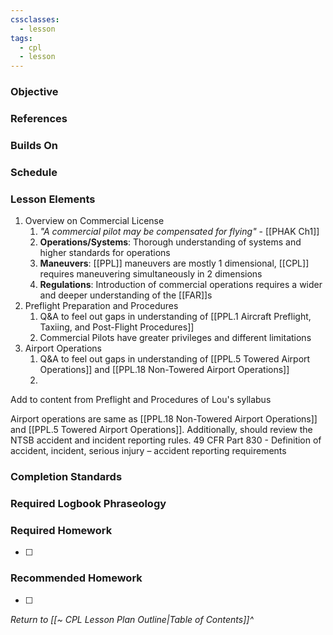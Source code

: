 ```yaml
---
cssclasses:
  - lesson
tags:
  - cpl
  - lesson
---
```

### Objective

### References

### Builds On

### Schedule

### Lesson Elements
1. Overview on Commercial License
	1. *"A commercial pilot may be compensated for flying"* - [[PHAK Ch1]]
	2. **Operations/Systems**: Thorough understanding of systems and higher standards for operations
	3. **Maneuvers**: [[PPL]] maneuvers are mostly 1 dimensional, [[CPL]] requires maneuvering simultaneously in 2 dimensions
	4. **Regulations**: Introduction of commercial operations requires a wider and deeper understanding of the [[FAR]]s
3. Preflight Preparation and Procedures
	1. Q&A to feel out gaps in understanding of [[PPL.1 Aircraft Preflight, Taxiing, and Post-Flight Procedures]]
	2. Commercial Pilots have greater privileges and different limitations
4. Airport Operations
	1. Q&A to feel out gaps in understanding of [[PPL.5 Towered Airport Operations]] and [[PPL.18 Non-Towered Airport Operations]]
	2. 

Add to content from Preflight and Procedures of Lou's syllabus

Airport operations are same as [[PPL.18 Non-Towered Airport Operations]] and [[PPL.5 Towered Airport Operations]].
Additionally, should review the NTSB accident and incident reporting rules. 49 CFR Part 830 - Definition of accident, incident, serious injury – accident reporting requirements

### Completion Standards

### Required Logbook Phraseology

### Required Homework
- [ ] 

### Recommended Homework
- [ ] 

*Return to [[~ CPL Lesson Plan Outline|Table of Contents]]^*


